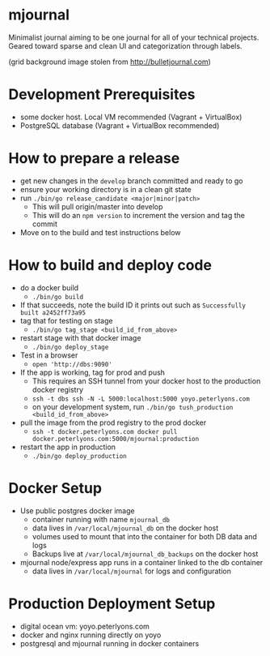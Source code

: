 # mjournal

Minimalist journal aiming to be one journal for all of your technical projects. Geared toward sparse and clean UI and categorization through labels.

(grid background image stolen from http://bulletjournal.com)

# Development Prerequisites

- some docker host. Local VM recommended (Vagrant + VirtualBox)
- PostgreSQL database (Vagrant + VirtualBox recommended)

# How to prepare a release

- get new changes in the `develop` branch committed and ready to go
- ensure your working directory is in a clean git state
- run `./bin/go release_candidate <major|minor|patch>`
  - This will pull origin/master into develop
  - This will do an `npm version` to increment the version and tag the commit
- Move on to the build and test instructions below

# How to build and deploy code

- do a docker build
  - `./bin/go build`
- If that succeeds, note the build ID it prints out such as `Successfully built a2452ff73a95`
- tag that for testing on stage
  - `./bin/go tag_stage <build_id_from_above>`
- restart stage with that docker image
  - `./bin/go deploy_stage`
- Test in a browser
  - `open 'http://dbs:9090'`
- If the app is working, tag for prod and push
  - This requires an SSH tunnel from your docker host to the production docker registry
  - `ssh -t dbs ssh -N -L 5000:localhost:5000 yoyo.peterlyons.com`
  - on your development system, run `./bin/go tush_production <build_id_from_above>`
- pull the image from the prod registry to the prod docker
  - `ssh -t docker.peterlyons.com docker pull docker.peterlyons.com:5000/mjournal:production`
- restart the app in production
  - `./bin/go deploy_production`

# Docker Setup

- Use public postgres docker image
  - container running with name `mjournal_db`
  - data lives in `/var/local/mjournal_db` on the docker host
  - volumes used to mount that into the container for both DB data and logs
  - Backups live at `/var/local/mjournal_db_backups` on the docker host
- mjournal node/express app runs in a container linked to the db container
  - data lives in `/var/local/mjournal` for logs and configuration

# Production Deployment Setup

- digital ocean vm: yoyo.peterlyons.com
- docker and nginx running directly on yoyo
- postgresql and mjournal running in docker containers
